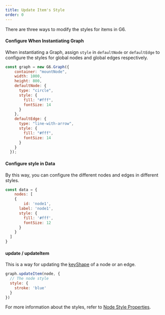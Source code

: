 ```yaml
---
title: Update Item's Style
order: 0
---
```


There are three ways to modify the styles for items in G6.

#### Configure When Instantiating Graph

When instantiating a Graph, assign `style` in `defaultNode` or `defaultEdge` to configure the styles for global nodes and global edges respectively.

```javascript
const graph = new G6.Graph({
    container: "mountNode",
    width: 1000,
    height: 800,
    defaultNode: {
      type: "circle",
      style: {
        fill: "#fff",
        fontSize: 14
      }
    },
    defaultEdge: {
      type: "line-with-arrow",
      style: {
        fill: "#fff",
        fontSize: 14
      }
    }
  });
```

#### Configure style in Data

By this way, you can configure the different nodes and edges in different styles.

```javascript
const data = {
	nodes: [
    {
    	id: 'node1',
      label: 'node1',
      style: {
        fill: '#fff',
        fontSize: 12
      }
    }
  ]
}
```

#### update / updateItem

This is a way for updating the [keyShape](/en/docs/manual/middle/elements/shape-keyshape) of a node or an edge.

```javascript
graph.updateItem(node, {
  // The node style
  style: {
  	stroke: 'blue'
  }
})
```

For more information about the styles, refer to [Node Style Properties](/en/docs/manual/middle/elements/nodes/defaultNode/#style).
